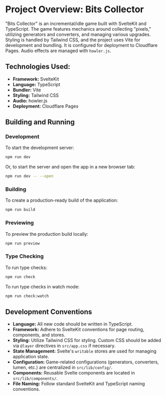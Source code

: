 # Project Overview: Bits Collector

"Bits Collector" is an incremental/idle game built with SvelteKit and TypeScript. The game features mechanics around collecting "pixels," utilizing generators and converters, and managing various upgrades. Styling is handled by Tailwind CSS, and the project uses Vite for development and bundling. It is configured for deployment to Cloudflare Pages. Audio effects are managed with `howler.js`.

## Technologies Used:
*   **Framework:** SvelteKit
*   **Language:** TypeScript
*   **Bundler:** Vite
*   **Styling:** Tailwind CSS
*   **Audio:** howler.js
*   **Deployment:** Cloudflare Pages

## Building and Running

### Development
To start the development server:
```bash
npm run dev
```
Or, to start the server and open the app in a new browser tab:
```bash
npm run dev -- --open
```

### Building
To create a production-ready build of the application:
```bash
npm run build
```

### Previewing
To preview the production build locally:
```bash
npm run preview
```

### Type Checking
To run type checks:
```bash
npm run check
```
To run type checks in watch mode:
```bash
npm run check:watch
```

## Development Conventions

*   **Language:** All new code should be written in TypeScript.
*   **Framework:** Adhere to SvelteKit conventions for page routing, components, and stores.
*   **Styling:** Utilize Tailwind CSS for styling. Custom CSS should be added via `@layer` directives in `src/app.css` if necessary.
*   **State Management:** Svelte's `writable` stores are used for managing application state.
*   **Configuration:** Game-related configurations (generators, converters, lumen, etc.) are centralized in `src/lib/config/`.
*   **Components:** Reusable Svelte components are located in `src/lib/components/`.
*   **File Naming:** Follow standard SvelteKit and TypeScript naming conventions.
